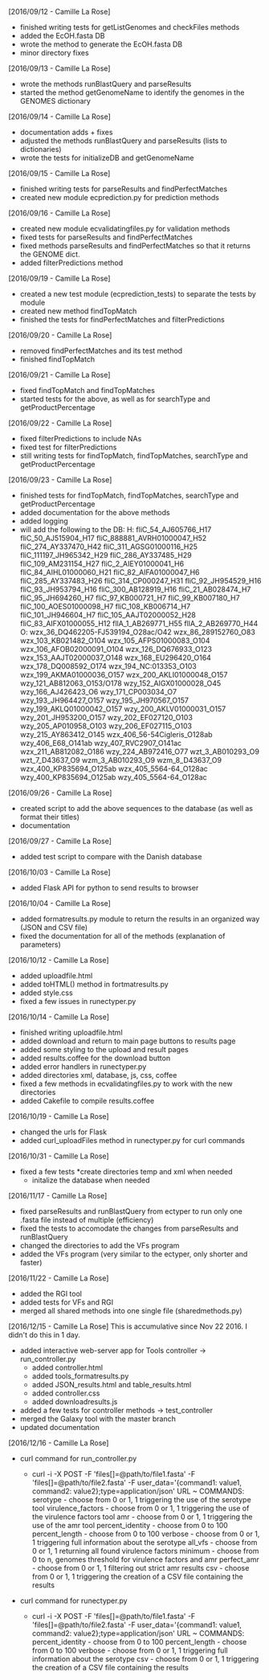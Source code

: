 [2016/09/12 - Camille La Rose]
- finished writing tests for getListGenomes and checkFiles methods
- added the EcOH.fasta DB
- wrote the method to generate the EcOH.fasta DB
- minor directory fixes

[2016/09/13 - Camille La Rose]
- wrote the methods runBlastQuery and parseResults
- started the method getGenomeName to identify the genomes in the GENOMES dictionary

[2016/09/14 - Camille La Rose]
- documentation adds + fixes
- adjusted the methods runBlastQuery and parseResults (lists to dictionaries)
- wrote the tests for initializeDB and getGenomeName

[2016/09/15 - Camille La Rose]
- finished writing tests for parseResults and  findPerfectMatches
- created  new module ecprediction.py for prediction methods

[2016/09/16 - Camille La Rose]
- created new module ecvalidatingfiles.py for validation methods
- fixed tests for parseResults and findPerfectMatches
- fixed methods parseResults and findPerfectMatches so that it returns the GENOME dict.
- added filterPredictions method

[2016/09/19 - Camille La Rose]
- created a new test module (ecprediction_tests) to separate the tests by module
- created new method findTopMatch
- finished the tests for findPerfectMatches and filterPredictions

[2016/09/20 - Camille La Rose]
- removed findPerfectMatches and its test method
- finished findTopMatch

[2016/09/21 - Camille La Rose]
- fixed findTopMatch and findTopMatches
- started tests for the above, as well as for searchType and getProductPercentage

[2016/09/22 - Camille La Rose]
- fixed filterPredictions to include NAs
- fixed test for filterPredictions
- still writing tests for findTopMatch, findTopMatches, searchType and getProductPercentage

[2016/09/23 - Camille La Rose]
- finished tests for findTopMatch, findTopMatches, searchType and getProductPercentage
- added documentation for the above methods
- added logging
- will add the following to the DB:
      H:
        fliC_54_AJ605766_H17
        fliC_50_AJ515904_H17
        fliC_888881_AVRH01000047_H52
        fliC_274_AY337470_H42
        fliC_311_AGSG01000116_H25
        fliC_111197_JH965342_H29
        fliC_286_AY337485_H29
        fliC_109_AM231154_H27
        fliC_2_AIEY01000041_H6
        fliC_84_AIHL01000060_H21
        fliC_82_AIFA01000047_H6
        fliC_285_AY337483_H26
        fliC_314_CP000247_H31
        fliC_92_JH954529_H16
        fliC_93_JH953794_H16
        fliC_300_AB128919_H16
        fliC_21_AB028474_H7
        fliC_95_JH694260_H7
        fliC_97_KB000721_H7
        fliC_99_KB007180_H7
        fliC_100_AOES01000098_H7
        fliC_108_KB006714_H7
        fliC_101_JH946604_H7
        fliC_105_AAJT02000052_H28
        fliC_83_AIFX01000055_H12
        fllA_1_AB269771_H55
        fllA_2_AB269770_H44
      O:
        wzx_36_DQ462205-FJ539194_O28ac/O42
        wzx_86_289152760_O83
        wzx_103_KB021482_O104
        wzx_105_AFPS01000083_O104
        wzx_106_AFOB02000091_O104
        wzx_126_DQ676933_O123
        wzx_153_AAJT02000037_O148
        wzx_168_EU296420_O164
        wzx_178_DQ008592_O174
        wzx_194_NC:013353_O103
        wzx_199_AKMA01000036_O157
        wzx_200_AKLI01000048_O157
        wzy_121_AB812063_O153/O178
        wzy_152_AIGX01000028_O45
        wzy_166_AJ426423_O6
        wzy_171_CP003034_O7
        wzy_193_JH964427_O157
        wzy_195_JH970567_O157
        wzy_199_AKLQ01000042_O157
        wzy_200_AKLV01000031_O157
        wzy_201_JH953200_O157
        wzy_202_EF027120_O103
        wzy_205_AP010958_O103
        wzy_206_EF027115_O103
        wzy_215_AY863412_O145
        wzx_406_56-54Cigleris_O128ab
        wzy_406_E68_O141ab
        wzy_407_RVC2907_O141ac
        wzx_211_AB812082_O186
        wzy_224_AB972416_O77
        wzt_3_AB010293_O9
        wzt_7_D43637_O9
        wzm_3_AB010293_O9
        wzm_8_D43637_O9
        wzx_400_KP835694_O125ab
        wzx_405_5564-64_O128ac
        wzy_400_KP835694_O125ab
        wzy_405_5564-64_O128ac

[2016/09/26 - Camille La Rose]
- created script to add the above sequences to the database (as well as format their titles)
- documentation

[2016/09/27 - Camille La Rose]
- added test script to compare with the Danish database

[2016/10/03 - Camille La Rose]
- added Flask API for python to send results to browser

[2016/10/04 - Camille La Rose]
- added formatresults.py module to return the results in an organized way (JSON and CSV file)
- fixed the documentation for all of the methods (explanation of parameters)

[2016/10/12 - Camille La Rose]
- added uploadfile.html
- added toHTML() method in fortmatresults.py
- added style.css
- fixed a few issues in runectyper.py

[2016/10/14 - Camille La Rose]
- finished writing uploadfile.html
- added download and return to main page buttons to results page
- added some styling to the upload and result pages
- added results.coffee for the download button
- added error handlers in runectyper.py
- added directories xml, database, js, css, coffee
- fixed a few methods in ecvalidatingfiles.py to work with the new directories
- added Cakefile to compile results.coffee

[2016/10/19 - Camille La Rose]
- changed the urls for Flask
- added curl_uploadFiles method in runectyper.py for curl commands

[2016/10/31 - Camille La Rose]
- fixed a few tests
    *create directories temp and xml when needed
    * initalize the database when needed

[2016/11/17 - Camille La Rose]
- fixed parseResults and runBlastQuery from ectyper to run only one .fasta file instead of multiple (efficiency)
- fixed the tests to accomodate the changes from parseResults and runBlastQuery
- changed the directories to add the VFs program
- added the VFs program (very similar to the ectyper, only shorter and faster)

[2016/11/22 - Camille La Rose]
- added the RGI tool
- added tests for VFs and RGI
- merged all shared methods into one single file (sharedmethods.py)

[2016/12/15 - Camille La Rose]
This is accumulative since Nov 22 2016. I didn't do this in 1 day.
- added interactive web-server app for Tools controller -> run_controller.py
    * added controller.html
    * added tools_formatresults.py
    * added JSON_results.html and table_results.html
    * added controller.css
    * added downloadresults.js
- added a few tests for controller methods -> test_controller
- merged the Galaxy tool with the master branch
- updated documentation

[2016/12/16 - Camille La Rose]
- curl command for run_controller.py
    * curl -i -X POST -F 'files[]=@path/to/file1.fasta' -F 'files[]=@path/to/file2.fasta' -F user_data='{command1: value1, command2: value2};type=application/json' URL
        ~ COMMANDS:
              serotype - choose from 0 or 1, 1 triggering the use of the serotype tool
              virulence_factors - choose from 0 or 1, 1 triggering the use of the virulence factors tool
              amr - choose from 0 or 1, 1 triggering the use of the amr tool
              percent_identity - choose from 0 to 100
              percent_length - choose from 0 to 100
              verbose - choose from 0 or 1, 1 triggering full information about the serotype
              all_vfs - choose from 0 or 1, 1 returning all found virulence factors
              minimum - choose from 0 to n, genomes threshold for virulence factors and amr
              perfect_amr - choose from 0 or 1, 1 filtering out strict amr results
              csv - choose from 0 or 1, 1 triggering the creation of a CSV file containing the results

- curl command for runectyper.py
    * curl -i -X POST -F 'files[]=@path/to/file1.fasta' -F 'files[]=@path/to/file2.fasta' -F user_data='{command1: value1, command2: value2};type=application/json' URL
        ~ COMMANDS:
              percent_identity - choose from 0 to 100
              percent_length - choose from 0 to 100
              verbose - choose from 0 or 1, 1 triggering full information about the serotype
              csv - choose from 0 or 1, 1 triggering the creation of a CSV file containing the results
